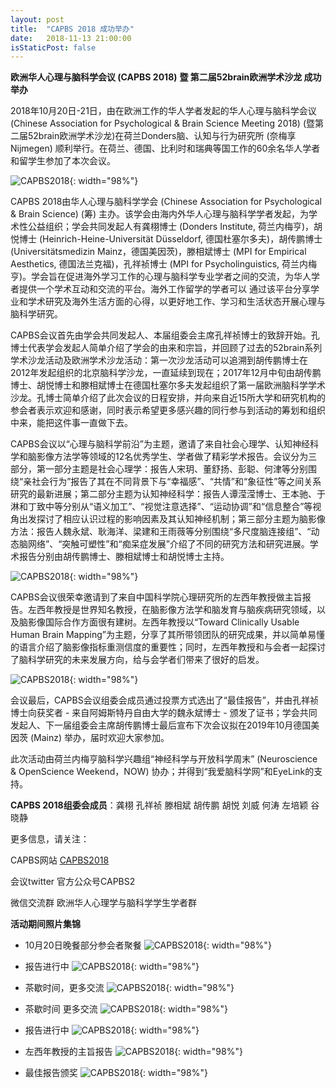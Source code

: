 ```yaml
---
layout: post
title:  "CAPBS 2018 成功举办"
date:   2018-11-13 21:00:00
isStaticPost: false
---
```

**欧洲华人心理与脑科学会议 (CAPBS 2018)**
**暨 第二届52brain欧洲学术沙龙 成功举办**

2018年10月20日-21日，由在欧洲工作的华人学者发起的华人心理与脑科学会议(Chinese Association for Psychological & Brain Science Meeting 2018) (暨第二届52brain欧洲学术沙龙)在荷兰Donders脑、认知与行为研究所 (奈梅享Nijmegen) 顺利举行。在荷兰、德国、比利时和瑞典等国工作的60余名华人学者和留学生参加了本次会议。

![CAPBS2018](../img/posts/CAPBSall.jpeg){: width="98%"}

CAPBS 2018由华人心理与脑科学学会 (Chinese Association for Psychological & Brain Science) (筹) 主办。该学会由海内外华人心理与脑科学学者发起，为学术性公益组织；学会共同发起人有龚栩博士 (Donders Institute, 荷兰内梅亨)，胡悦博士 (Heinrich-Heine-Universität Düsseldorf, 德国杜塞尔多夫)，胡传鹏博士 (Universitätsmedizin Mainz，德国美因茨)，滕相斌博士 (MPI for Empirical Aesthetics, 德国法兰克福)，孔祥祯博士 (MPI for Psycholinguistics, 荷兰内梅亨)。学会旨在促进海外学习工作的心理与脑科学专业学者之间的交流，为华人学者提供一个学术互动和交流的平台。海外工作留学的学者可以 通过该平台分享学业和学术研究及海外生活方面的心得，以更好地工作、学习和生活状态开展心理与脑科学研究。

CAPBS会议首先由学会共同发起人、本届组委会主席孔祥祯博士的致辞开始。孔博士代表学会发起人简单介绍了学会的由来和宗旨，并回顾了过去的52brain系列学术沙龙活动及欧洲学术沙龙活动：第一次沙龙活动可以追溯到胡传鹏博士在2012年发起组织的北京脑科学沙龙，一直延续到现在；2017年12月中旬由胡传鹏博士、胡悦博士和滕相斌博士在德国杜塞尔多夫发起组织了第一届欧洲脑科学学术沙龙。孔博士简单介绍了此次会议的日程安排，并向来自近15所大学和研究机构的参会者表示欢迎和感谢，同时表示希望更多感兴趣的同行参与到活动的筹划和组织中来，能把这件事一直做下去。

CAPBS会议以“心理与脑科学前沿”为主题，邀请了来自社会心理学、认知神经科学和脑影像方法学等领域的12名优秀学生、学者做了精彩学术报告。会议分为三部分，第一部分主题是社会心理学：报告人宋玥、董舒扬、彭聪、何津等分别围绕“亲社会行为”报告了其在不同背景下与“幸福感”、“共情”和“象征性”等之间关系研究的最新进展；第二部分主题为认知神经科学：报告人谭滢滢博士、王本驰、于淋和丁致中等分别从“语义加工”、“视觉注意选择”、“运动协调”和“信息整合”等视角出发探讨了相应认识过程的影响因素及其认知神经机制；第三部分主题为脑影像方法：报告人魏永斌、耿海洋、梁建和王雨薇等分别围绕“多尺度脑连接组”、“动态脑网络”、“突触可塑性”和“痴呆症发展”介绍了不同的研究方法和研究进展。学术报告分别由胡传鹏博士、滕相斌博士和胡悦博士主持。

![CAPBS2018](../img/posts/schedule2.png){: width="98%"}

CAPBS会议很荣幸邀请到了来自中国科学院心理研究所的左西年教授做主旨报告。左西年教授是世界知名教授，在脑影像方法学和脑发育与脑疾病研究领域，以及脑影像国际合作方面很有建树。左西年教授以“Toward Clinically Usable Human Brain Mapping”为主题，分享了其所带领团队的研究成果，并以简单易懂的语言介绍了脑影像指标重测信度的重要性；同时，左西年教授和与会者一起探讨了脑科学研究的未来发展方向，给与会学者们带来了很好的启发。

![CAPBS2018](../img/posts/xinianzuo.jpeg){: width="98%"}

会议最后，CAPBS会议组委会成员通过投票方式选出了“最佳报告”，并由孔祥祯博士向获奖者 - 来自阿姆斯特丹自由大学的魏永斌博士 - 颁发了证书；学会共同发起人、下一届组委会主席胡传鹏博士最后宣布下次会议拟在2019年10月德国美因茨 (Mainz) 举办，届时欢迎大家参加。

此次活动由荷兰内梅亨脑科学兴趣组“神经科学与开放科学周末” (Neuroscience & OpenScience Weekend，NOW) 协办；并得到“我爱脑科学网”和EyeLink的支持。


**CAPBS 2018组委会成员**：龚栩 孔祥祯 滕相斌 胡传鹏 胡悦 刘威 何涛 左培颖 谷晓静

更多信息，请关注：

CAPBS网站 [CAPBS2018](https://nijmegenow.github.io/eurobrainmeeting2018/)

会议twitter 官方公众号CAPBS2

微信交流群 欧洲华人心理学与脑科学学生学者群


__活动期间照片集锦__

- 10月20日晚餐部分参会者聚餐
![CAPBS2018](../img/posts/Oct20_1.jpeg){: width="98%"}

- 报告进行中
![CAPBS2018](../img/posts/Oct21_1.jpeg){: width="98%"}

- 茶歇时间，更多交流
![CAPBS2018](../img/posts/Oct21_2.jpeg){: width="98%"}

- 茶歇时间 更多交流
![CAPBS2018](../img/posts/Oct21_3.jpeg){: width="98%"}

- 报告进行中
![CAPBS2018](../img/posts/Oct21_4.jpeg){: width="98%"}

- 左西年教授的主旨报告
![CAPBS2018](../img/posts/Oct21_5.jpeg){: width="98%"}

- 最佳报告颁奖
![CAPBS2018](../img/posts/Oct21_6.jpeg){: width="98%"}



